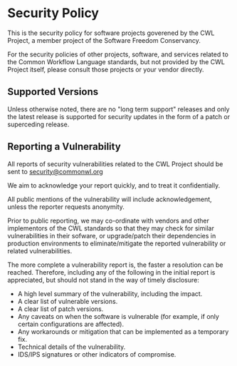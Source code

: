 # Security Policy

This is the security policy for software projects goverened by the CWL Project,
a member project of the Software Freedom Conservancy.

For the security policies of other projects, software, and services related to the Common Workflow Language standards,
but not provided by the CWL Project itself, please consult those projects or your vendor directly.

## Supported Versions

Unless otherwise noted, there are no "long term support" releases and
only the latest release is supported for security updates in the form of a patch or superceding release.

## Reporting a Vulnerability

All reports of security vulnerabilities related to the CWL Project should be sent to security@commonwl.org

We aim to acknowledge your report quickly, and to treat it confidentially.

All public mentions of the vulnerability will include acknowledgement, unless the reporter requests anonymity.

Prior to public reporting, we may co-ordinate with vendors and other implementors of the CWL standards
so that they may check for similar vulnerabilities in their sofware,
or upgrade/patch their dependencies in production environments to eliminate/mitigate the reported vulnerability or related vulnerabilities.

The more complete a vulnerability report is, the faster a resolution can be reached.
Therefore, including any of the following in the initial report is appreciated, but should not stand in the way of timely disclosure:
- A high level summary of the vulnerability, including the impact.
- A clear list of vulnerable versions.
- A clear list of patch versions.
- Any caveats on when the software is vulnerable (for example, if only certain configurations are affected).
- Any workarounds or mitigation that can be implemented as a temporary fix.
- Technical details of the vulnerability.
- IDS/IPS signatures or other indicators of compromise.
